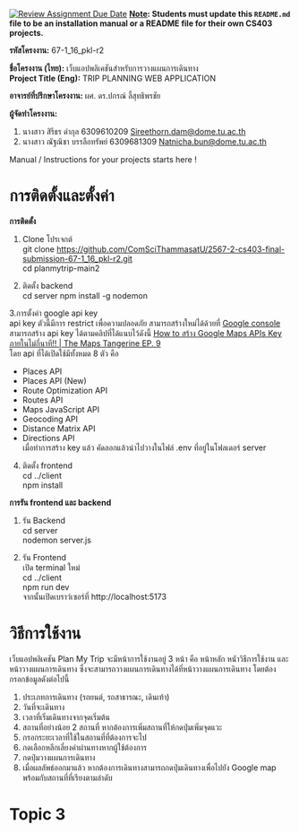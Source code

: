 [![Review Assignment Due Date](https://classroom.github.com/assets/deadline-readme-button-22041afd0340ce965d47ae6ef1cefeee28c7c493a6346c4f15d667ab976d596c.svg)](https://classroom.github.com/a/w8H8oomW)
**<ins>Note</ins>: Students must update this `README.md` file to be an installation manual or a README file for their own CS403 projects.**

**รหัสโครงงาน:** 67-1_16_pkl-r2

**ชื่อโครงงาน (ไทย):** เว็บแอปพลิเคชันสำหรับการวางแผนการเดินทาง  
**Project Title (Eng):** TRIP PLANNING WEB APPLICATION

**อาจารย์ที่ปรึกษาโครงงาน:** ผศ. ดร.ปกรณ์ ลี้สุทธิพรชัย
 

**ผู้จัดทำโครงงาน:** 
1. นางสาว สิรีธร ดำกุล 6309610209  Sireethorn.dam@dome.tu.ac.th
2. นางสาว ณัฐณิชา บรรลือทรัพย์ 6309681309 Natnicha.bun@dome.tu.ac.th

   
Manual / Instructions for your projects starts here !

# การติดตั้งและตั้งค่า 

**การติดตั้ง**   
1. Clone โปรเจกต์  
git clone https://github.com/ComSciThammasatU/2567-2-cs403-final-submission-67-1_16_pkl-r2.git  
cd planmytrip-main2  

2. ติดตั้ง backend  
cd server
npm install -g nodemon

3.การตั้งค่า google api key  
api key ตัวนี้มีการ restrict เพื่อความปลอดภัย สามารถสร้างใหม่ได้ด้วยที่ [Google console](https://console.cloud.google.com) สามารถสร้าง api key ได้ตามคลิปที่ได้แนบไว้ดังนี้ [How to สร้าง Google Maps APIs Key ภายในไม่กี่นาที!! | The Maps Tangerine EP. 9](https://youtu.be/MtltbXoDQ5M?si=pcal7bDrFEo4Ggr4)  
โดย api ที่ได้เปิดใช้มีทั้งหมด 8 ตัว คือ 
- Places API
- Places API (New)
- Route Optimization API
- Routes API
- Maps JavaScript API
- Geocoding API
- Distance Matrix API
- Directions API  
เมื่อทำการสร้าง key แล้ว คัดลอกแล้วนำไปวางในไฟล์ .env ที่อยู่ในโฟลเดอร์ server


4. ติดตั้ง frontend  
cd ../client  
npm install  

**การรัน frontend และ backend**   
1. รัน Backend  
cd  server  
nodemon server.js  

2. รัน Frontend  
เปิด terminal ใหม่  
cd ../client  
npm run dev  
จากนั้นเปิดเบราว์เซอร์ที่ http://localhost:5173 


# วิธีการใช้งาน
เว็บแอปพลิเคชัน Plan My Trip จะมีหน้าการใช้งานอยู่ 3 หน้า คือ หน้าหลัก หนัาวิธีการใช้งาน และหน้าวางแผนการเดินทาง ซึ่งจะสามารถวางแผนการเดินทางได้ที่หน้าวางแผนการเดินทาง โดยต้องกรอกข้อมูลดังต่อไปนี้  
1. ประเภทการเดินทาง (รถยนต์, รถสาธารณะ, เดินเท้า)  
2. วันที่จะเดินทาง  
3. เวลาที่เริ่มเดินทางจากจุดเริ่มต้น  
4. สถานที่อย่างน้อย 2 สถานที่ หากต้องการเพิ่มสถานที่ให้กดปุ่มเพิ่มจุดแวะ  
5. กรอกระยะเวลาที่ใช้ในสถานที่ที่ต้องการจะไป  
6. กดเลือกหลีกเลี่ยงค่าผ่านทางหากผู้ใช้ต้องการ  
7. กดปุ่มวางแผนการเดินทาง  
8. เมื่อผลลัพธ์ออกมาแล้ว หากต้องการเดินทางสามารถกดปุ่มเดินทางเพื่อไปยัง Google map พร้อมกับสถานที่ที่เรียงตามลำดับ


# Topic 3
